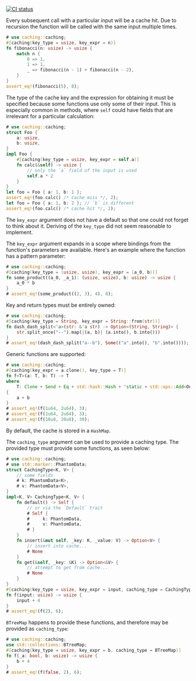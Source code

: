 [![CI status](https://github.com/mobusoperandi/caching-rs/actions/workflows/ci.yml/badge.svg)](https://github.com/mobusoperandi/caching-rs/actions/workflows/ci.yml)

Every subsequent call with a particular input will be a cache hit.
Due to recursion the function will be called with the same input multiple times.

```rust
# use caching::caching;
#[caching(key_type = usize, key_expr = n)]
fn fibonacci(n: usize) -> usize {
    match n {
        0 => 1,
        1 => 1,
        _ => fibonacci(n - 1) + fibonacci(n - 2),
    }
}
assert_eq!(fibonacci(5), 8);
```

The type of the cache key and the expression for obtaining it must be specified because some functions use only some of their input.
This is especially common in methods, where `self` could have fields that are irrelevant for a particular calculation:

```rust
# use caching::caching;
struct Foo {
    a: usize,
    b: usize,
}
impl Foo {
    #[caching(key_type = usize, key_expr = self.a)]
    fn calc(&self) -> usize {
    	// only the `a` field of the input is used
        self.a * 2 
    }
}
let foo = Foo { a: 1, b: 1 };
assert_eq!(foo.calc() /* cache miss */, 2);
let foo = Foo { a: 1, b: 2 }; // `b` is different
assert_eq!(foo.calc() /* cache hit */, 2);
```

The `key_expr` argument does not have a default so that one could not forget to think about it.
Deriving of the `key_type` did not seem reasonable to implement.

The `key_expr` argument expands in a scope where bindings from the function's parameters are available.
Here's an example where the function has a pattern parameter:

```rust
# use caching::caching;
#[caching(key_type = (usize, usize), key_expr = (a_0, b))]
fn some_product((a_0, _a_1): (usize, usize), b: usize) -> usize {
    a_0 * b
}
# assert_eq!(some_product((2, 3), 4), 8);
```

Key and return types must be entirely owned:

```rust
# use caching::caching;
#[caching(key_type = String, key_expr = String::from(str))]
fn dash_dash_split<'a>(str: &'a str) -> Option<(String, String)> {
    str.split_once("--").map(|(a, b)| (a.into(), b.into()))
}
# assert_eq!(dash_dash_split("a--b"), Some(("a".into(), "b".into())));
```

Generic functions are supported:

```rust
# use caching::caching;
#[caching(key_expr = a.clone(), key_type = T)]
fn f<T>(a: T, b: T) -> T
where
    T: Clone + Send + Eq + std::hash::Hash + 'static + std::ops::Add<Output = T>,
{
    a + b
}
# assert_eq!(f(1u64, 2u64), 3);
# assert_eq!(f(1u64, 2u64), 3);
# assert_eq!(f(10u8, 20u8), 30);
```

By default, the cache is stored in a `HashMap`.

The `caching_type` argument can be used to provide a caching type.
The provided type must provide some functions, as seen below:

```rust
# use caching::caching;
# use std::marker::PhantomData;
struct CachingType<K, V> {
    // some fields
    # k: PhantomData<K>,
    # v: PhantomData<V>,
}
impl<K, V> CachingType<K, V> {
    fn default() -> Self {
        // or via the `Default` trait
        # Self {
        #     k: PhantomData,
        #     v: PhantomData,
        # }
    }
    fn insert(&mut self, _key: K, _value: V) -> Option<V> {
        // insert into cache...
        # None
    }
    fn get(&self, _key: &K) -> Option<&V> {
        // attempt to get from cache...
        # None
    }
}
#[caching(key_type = usize, key_expr = input, caching_type = CachingType)]
fn f(input: usize) -> usize {
    input + 4
}
# assert_eq!(f(2), 6);
```

`BTreeMap` happens to provide these functions, and therefore may be provided as `caching_type`:

```rust
# use caching::caching;
use std::collections::BTreeMap;
#[caching(key_type = usize, key_expr = b, caching_type = BTreeMap)]
fn f(_a: bool, b: usize) -> usize {
    b + 4
}
# assert_eq!(f(false, 2), 6);
```
